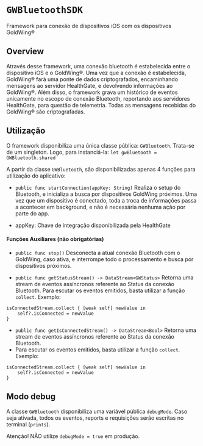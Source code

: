 # ``GWBluetoothSDK``

Framework para conexão de dispositivos iOS com os dispositivos GoldWing®

## Overview

Através desse framework, uma conexão bluetooth é estabelecida entre o dispositivo iOS e o GoldWing®. 
Uma vez que a conexão é estabelecida, GoldWing® fará uma ponte de dados criptografados, encaminhando mensagens ao servidor HealthGate, e devolvendo informações ao GoldWing®.
Além disso, o framework grava um histórico de eventos unicamente no escopo de conexão Bluetooth, reportando aos servidores HealthGate, para questão de telemetria.
Todas as mensagens recebidas do GoldWing® são criptografadas.

## Utilização

O framework disponibiliza uma única classe pública: `GWBluetooth`. Trata-se de um singleton. Logo, para instanciá-la:
```let gwBluetooth = GWBluetooth.shared```

A partir da classe `GWBluetooth`, são disponibilizadas apenas 4 funções para utilização do aplicativo:

- ```public func startConnection(appKey: String)```
Realiza o setup do Bluetooth, e inicializa a busca por dispositivos GoldWing próximos. Uma vez que um dispositivo é conectado, toda a troca de informações passa a acontecer em background, e não é necessária nenhuma ação por parte do app.

- appKey: Chave de integração disponibilizada pela HealthGate

#### Funções Auxiliares (não obrigatórias)

- ```public func stop()```
Desconecta a atual conexão Bluetooth com o GoldWing, caso ativa, e interrompe todo o processamento e busca por dispositivos próximos.

- ```public func getStatusStream() -> DataStream<GWStatus>```
Retorna uma stream de eventos assíncronos referente ao Status da conexão Bluetooth.
Para escutar os eventos emitidos, basta utilizar a função `collect`. Exemplo:
```
isConnectedStream.collect { [weak self] newValue in
    self?.isConnected = newValue
}
```

- ```public func getIsConnectedStream() -> DataStream<Bool>```
Retorna uma stream de eventos assíncronos referente ao Status da conexão Bluetooth.
- Para escutar os eventos emitidos, basta utilizar a função `collect`. Exemplo:
```
isConnectedStream.collect { [weak self] newValue in
    self?.isConnected = newValue
}
```

## Modo debug
A classe `GWBluetooth` disponibiliza uma variável pública `debugMode`. Caso seja ativada, todos os eventos, reports e requisições serão escritas no terminal (`prints`).

Atenção! NÃO utilize `debugMode = true` em produção.

